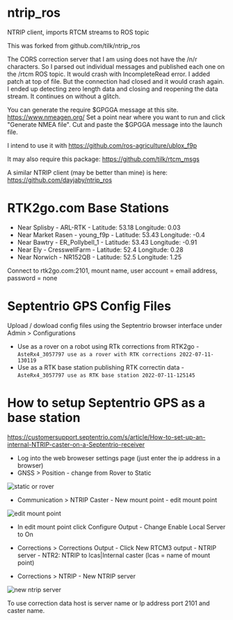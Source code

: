 # ntrip_ros
NTRIP client, imports RTCM streams to ROS topic

This was forked from github.com/tilk/ntrip_ros

The CORS correction server that I am using does not have the /n/r characters. So I parsed out individual messages and published each one on the /rtcm ROS topic.
It would crash with IncompleteRead error. I added patch at top of file.
But the connection had closed and it would crash again. I ended up detecting zero length data and closing and reopening the data stream.
It continues on without a glitch.

You can generate the require $GPGGA message at this site. https://www.nmeagen.org/ Set a point near where you want to run and click "Generate NMEA file". Cut and paste the $GPGGA message into the launch file.

I intend to use it with https://github.com/ros-agriculture/ublox_f9p

It may also require this package: https://github.com/tilk/rtcm_msgs

A similar NTRIP client (may be better than mine) is here: https://github.com/dayjaby/ntrip_ros

# RTK2go.com Base Stations
- Near Splisby - ARL-RTK - Latitude: 53.18 Longitude: 0.03
- Near Market Rasen - young_f9p - Latitude: 53.43 Longitude: -0.4
- Near Bawtry - ER_Pollybell_1 - Latitude: 53.43 Longitude: -0.91
- Near Ely - CresswellFarm - Latitude: 52.4 Longitude: 0.28
- Near Norwich - NR152QB - Latitude: 52.5 Longitude: 1.25

Connect to rtk2go.com:2101, mount name, user account = email address, password = none

# Septentrio GPS Config Files
Upload / dowload config files using the Septentrio browser interface under Admin > Configurations
- Use as a rover on a robot using RTk corrections from RTK2go - ```AsteRx4_3057797 use as a rover with RTK corrections 2022-07-11-130119```
- Use as a RTK base station publishing RTK correctin data - ```AsteRx4_3057797 use as RTK base station 2022-07-11-125145```

# How to setup Septentrio GPS as a base station
https://customersupport.septentrio.com/s/article/How-to-set-up-an-internal-NTRIP-caster-on-a-Septentrio-receiver

- Log into the web broweser settings page (just enter the ip address in a browser)
- GNSS > Position - change from Rover to Static

![static or rover](https://user-images.githubusercontent.com/6209386/170068329-66113e18-df13-4a15-a042-93108ccd9f65.jpg)

- Communication > NTRIP Caster - New mount point - edit mount point

![edit mount point](https://user-images.githubusercontent.com/6209386/170068612-e29bff70-60b6-4d7b-9d65-44a91da57a06.jpg)

- In edit mount point click Configure Output - Change Enable Local Server to On

- Corrections > Corrections Output - Click New RTCM3 output - NTRIP server - NTR2: NTRIP to lcas|Internal caster (lcas = name of mount point)

- Corrections > NTRIP - New NTRIP server

![new ntrip server](https://user-images.githubusercontent.com/6209386/170069278-21925b84-35a1-4cc5-a570-5dce2eb38b5f.jpg)

To use correction data host is server name or Ip address port 2101 and caster name.




